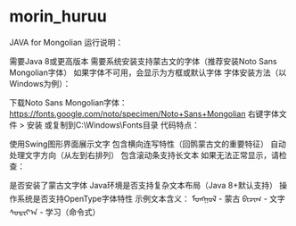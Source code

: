 # morin_huruu
JAVA for Mongolian
运行说明：

需要Java 8或更高版本
需要系统安装支持蒙古文的字体（推荐安装Noto Sans Mongolian字体）
如果字体不可用，会显示为方框或默认字体
字体安装方法（以Windows为例）：

下载Noto Sans Mongolian字体：
https://fonts.google.com/noto/specimen/Noto+Sans+Mongolian
右键字体文件 > 安装
或复制到C:\Windows\Fonts目录
代码特点：

使用Swing图形界面展示文字
包含横向连写特性（回鹘蒙古文的重要特征）
自动处理文字方向（从左到右排列）
包含滚动条支持长文本
如果无法正常显示，请检查：

是否安装了蒙古文字体
Java环境是否支持复杂文本布局（Java 8+默认支持）
操作系统是否支持OpenType字体特性
示例文本含义：
ᠮᠣᠩᠭᠣᠯ - 蒙古
ᠪᠢᠴᠢᠭ - 文字
ᠰᠣᠷᠢᠶ᠎ᠠ - 学习（命令式）

